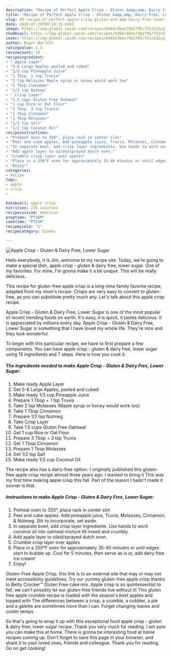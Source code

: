 ```yaml
---
description: "Recipe of Perfect Apple Crisp - Gluten &amp;amp; Dairy Free, Lower Sugar"
title: "Recipe of Perfect Apple Crisp - Gluten &amp;amp; Dairy Free, Lower Sugar"
slug: 89-recipe-of-perfect-apple-crisp-gluten-and-amp-dairy-free-lower-sugar
date: 2020-07-29T09:18:15.634Z
image: https://img-global.cpcdn.com/recipes/b46dc9bee7db2795/751x532cq70/apple-crisp-gluten-dairy-free-lower-sugar-recipe-main-photo.jpg
thumbnail: https://img-global.cpcdn.com/recipes/b46dc9bee7db2795/751x532cq70/apple-crisp-gluten-dairy-free-lower-sugar-recipe-main-photo.jpg
cover: https://img-global.cpcdn.com/recipes/b46dc9bee7db2795/751x532cq70/apple-crisp-gluten-dairy-free-lower-sugar-recipe-main-photo.jpg
author: Roger Barrett
ratingvalue: 3.3
reviewcount: 14
recipeingredient:
- " Apple Layer"
- "5-6 Large Apples peeled and cubed"
- "1/3 cup Pineapple Juice"
- "1 Tbsp  1 tsp Truvia"
- "2 tsp Molasses Maple syrup or honey would work too"
- "1 Tbsp Cinnamon"
- "1/2 tsp Nutmeg"
- " Crisp Layer"
- "1.5 cups Gluten Free Oatmeal"
- "1 cup Rice or Oat Flour"
- "3 Tbsp  3 tsp Truvia"
- "1 Tbsp Cinnamon"
- "1 Tbsp Molasses"
- "1/2 tsp Salt"
- "1/2 cup Coconut Oil"
recipeinstructions:
- "Preheat oven to 350°, place rack in center slot"
- "Peel and cube apples. Add pineapple juice, Truvia, Molasses, Cinnamon, &amp; Nutmeg. Stir to incorporate, set aside."
- "In separate bowl, add crisp layer ingredients. Use hands to work coconut oil into oatmeal mixture till mixed and crumbly."
- "Add apple layer to oiled/sprayed dutch oven."
- "Crumble crisp layer over apples"
- "Place in a 350°F oven for approximately 35-40 minutes or until edges start to bubble up. Cool for 5 minutes, then serve as is or, add dairy free ice cream!"
- "Enjoy!"
categories:
- Recipe
tags:
- apple
- crisp
- 

katakunci: apple crisp  
nutrition: 276 calories
recipecuisine: American
preptime: "PT16M"
cooktime: "PT53M"
recipeyield: "1"
recipecategory: Dinner

---
```



![Apple Crisp - Gluten &amp; Dairy Free, Lower Sugar](https://img-global.cpcdn.com/recipes/b46dc9bee7db2795/751x532cq70/apple-crisp-gluten-dairy-free-lower-sugar-recipe-main-photo.jpg)

Hello everybody, it is Jim, welcome to my recipe site. Today, we're going to make a special dish, apple crisp - gluten &amp; dairy free, lower sugar. One of my favorites. For mine, I'm gonna make it a bit unique. This will be really delicious.

This recipe for gluten-free apple crisp is a long-time family favorite recipe, adapted from my mom&#39;s recipe. Crisps are very easy to convert to gluten-free, as you can substitute pretty much any. Let&#39;s talk about this apple crisp recipe.

Apple Crisp - Gluten &amp; Dairy Free, Lower Sugar is one of the most popular of recent trending foods on earth. It's easy, it is quick, it tastes delicious. It is appreciated by millions every day. Apple Crisp - Gluten &amp; Dairy Free, Lower Sugar is something that I have loved my whole life. They're nice and they look wonderful.


To begin with this particular recipe, we have to first prepare a few components. You can have apple crisp - gluten &amp; dairy free, lower sugar using 15 ingredients and 7 steps. Here is how you cook it.

##### The ingredients needed to make Apple Crisp - Gluten &amp; Dairy Free, Lower Sugar:

1. Make ready  Apple Layer
1. Get 5-6 Large Apples, peeled and cubed
1. Make ready 1/3 cup Pineapple Juice
1. Prepare 1 Tbsp + 1 tsp Truvia
1. Take 2 tsp Molasses (Maple syrup or honey would work too)
1. Take 1 Tbsp Cinnamon
1. Prepare 1/2 tsp Nutmeg
1. Take  Crisp Layer
1. Take 1.5 cups Gluten Free Oatmeal
1. Get 1 cup Rice or Oat Flour
1. Prepare 3 Tbsp + 3 tsp Truvia
1. Get 1 Tbsp Cinnamon
1. Prepare 1 Tbsp Molasses
1. Get 1/2 tsp Salt
1. Make ready 1/2 cup Coconut Oil


The recipe also has a dairy-free option. I originally published this gluten-free apple crisp recipe almost three years ago. I wanted to bring it This was my first time making apple crisp this fall. Part of the reason I hadn&#39;t made it sooner is that. 

##### Instructions to make Apple Crisp - Gluten &amp; Dairy Free, Lower Sugar:

1. Preheat oven to 350°, place rack in center slot
1. Peel and cube apples. Add pineapple juice, Truvia, Molasses, Cinnamon, &amp; Nutmeg. Stir to incorporate, set aside.
1. In separate bowl, add crisp layer ingredients. Use hands to work coconut oil into oatmeal mixture till mixed and crumbly.
1. Add apple layer to oiled/sprayed dutch oven.
1. Crumble crisp layer over apples
1. Place in a 350°F oven for approximately 35-40 minutes or until edges start to bubble up. Cool for 5 minutes, then serve as is or, add dairy free ice cream!
1. Enjoy!


Gluten-Free Apple Crisp. this link is to an external site that may or may not meet accessibility guidelines. Try our yummy gluten-free apple crisp thanks to Betty Crocker™ Gluten Free cake mix. Apple crisp is so quintessential to fall, we can&#39;t possibly let our gluten-free friends live without it! This gluten free apple crumble recipe is loaded with the season&#39;s best apples and topped with The differences between a crisp, a crumble, a cobbler, a pie and a galette are sometimes more than I can. Forget changing leaves and cooler temps. 

So that's going to wrap it up with this exceptional food apple crisp - gluten &amp; dairy free, lower sugar recipe. Thank you very much for reading. I am sure you can make this at home. There is gonna be interesting food at home recipes coming up. Don't forget to save this page in your browser, and share it to your loved ones, friends and colleague. Thank you for reading. Go on get cooking!
